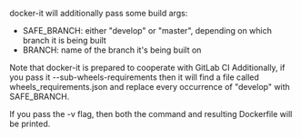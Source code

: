 docker-it will additionally pass some build args:

- SAFE_BRANCH: either "develop" or "master", depending on which branch it is being built
- BRANCH: name of the branch it's being built on 

Note that docker-it is prepared to cooperate with GitLab CI
Additionally, if you pass it --sub-wheels-requirements
then it will find a file called wheels_requirements.json
and replace every occurrence of "develop" with SAFE_BRANCH.

If you pass the -v flag, then both the command and resulting Dockerfile
will be printed.

